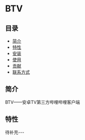 # BTV
## 目录

- [简介](#简介)
- [特性](#特性)
- [安装](#安装)
- [使用](#使用)
- [贡献](#贡献)
- [联系方式](#联系方式)

## 简介
BTV——安卓TV第三方哔哩哔哩客户端
## 特性
待补充---